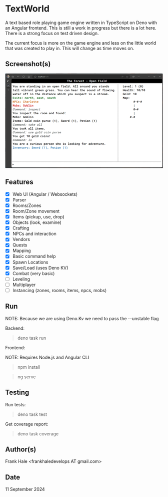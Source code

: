 # TextWorld

A text based role playing game engine written in TypeScript on Deno with an
Angular frontend. This is still a work in progress but there is a lot here.
There is a strong focus on test driven design.

The current focus is more on the game engine and less on the little world that
was created to play in. This will change as time moves on.

## Screenshot(s)

![Screenshot](screenshots/game.png)

## Features

- [x] Web UI (Angular / Websockets)
- [x] Parser
- [x] Rooms/Zones
- [x] Room/Zone movement
- [x] Items (pickup, use, drop)
- [x] Objects (look, examine)
- [x] Crafting
- [x] NPCs and interaction
- [x] Vendors
- [x] Quests
- [x] Mapping
- [x] Basic command help
- [x] Spawn Locations
- [x] Save/Load (uses Deno KV)
- [x] Combat (very basic)
- [ ] Leveling
- [ ] Multiplayer
- [ ] Instancing (zones, rooms, items, npcs, mobs)

## Run

NOTE: Because we are using Deno.Kv we need to pass the --unstable flag

Backend:

> deno task run

Frontend:

NOTE: Requires Node.js and Angular CLI

> npm install

> ng serve

## Testing

Run tests:

> deno task test

Get coverage report:

> deno task coverage

## Author(s)

Frank Hale &lt;frankhaledevelops AT gmail.com&gt;

## Date

11 September 2024
